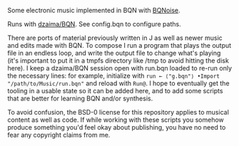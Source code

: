 Some electronic music implemented in BQN with [BQNoise](https://github.com/mlochbaum/BQNoise).

Runs with [dzaima/BQN](https://github.com/dzaima/BQN). See config.bqn to configure paths.

There are ports of material previously written in J as well as newer music and edits made with BQN. To compose I run a program that plays the output file in an endless loop, and write the output file to change what's playing (it's important to put it in a tmpfs directory like /tmp to avoid hitting the disk here). I keep a dzaima/BQN session open with run.bqn loaded to re-run only the necessary lines: for example, initialize with `run ← ⟨"g.bqn"⟩ •Import "/path/to/Music/run.bqn"` and reload with `Run@`. I hope to eventually get the tooling in a usable state so it can be added here, and to add some scripts that are better for learning BQN and/or synthesis.

To avoid confusion, the BSD-0 license for this repository applies to musical content as well as code. If while working with these scripts you somehow produce something you'd feel okay about publishing, you have no need to fear any copyright claims from me.

